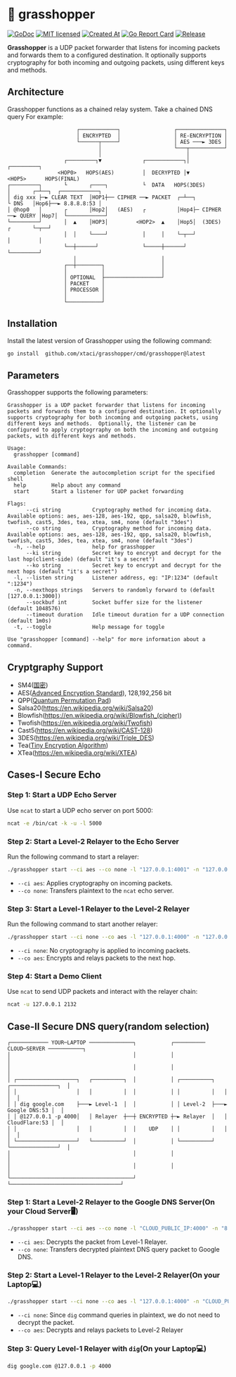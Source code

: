 # 🦗 grasshopper
[![GoDoc][1]][2] [![MIT licensed][3]][4] [![Created At][5]][6] [![Go Report Card][7]][8] [![Release][9]][10]

[1]: https://godoc.org/github.com/xtaci/grasshopper?status.svg
[2]: https://pkg.go.dev/github.com/xtaci/grasshopper
[3]: https://img.shields.io/badge/license-MIT-blue.svg
[4]: LICENSE
[5]: https://img.shields.io/github/created-at/xtaci/grasshopper
[6]: https://img.shields.io/github/created-at/xtaci/grasshopper
[7]: https://goreportcard.com/badge/github.com/xtaci/grasshopper
[8]: https://goreportcard.com/report/github.com/xtaci/grasshopper
[9]: https://img.shields.io/github/v/release/xtaci/grasshopper?color=orange
[10]: https://github.com/xtaci/grasshopper/releases/latest

**Grasshopper** is a UDP packet forwarder that listens for incoming packets and forwards them to a configured destination. It optionally supports cryptography for both incoming and outgoing packets, using different keys and methods.

## Architecture
Grasshopper functions as a chained relay system. Take a chained DNS query For example:
```
                      ┌────────────┐                 ┌───────────────┐                                 
                      │ ENCRYPTED  │                 │ RE-ENCRYPTION │                                 
                      └──────┬─────┘                 │ AES ───► 3DES │                                 
                             │                       └───┬───────────┘                                 
                             │                           │                                             
                  ┌─────────┐▼             ┌────────────┐│             ┌─────────┐                     
                <HOP0>   HOPS(AES)         │  DECRYPTED │▼          <HOP5>      HOPS(FINAL)            
┌─────────┐       └       ┌────┐           └  DATA   HOPS(3DES)        │       ┌─┴──┐  ┌────────────┐
│ dig xxx ├─► CLEAR TEXT  │HOP1┼── CIPHER ──► PACKET  ┌─┴──┐           └ DNS   │Hop6├──► 8.8.8.8:53 │
│ @hop0   │       ┌       │Hop2│   (AES)   ┌          │Hop4├─ CIPHER ──► QUERY │Hop7│  └────────────┘
└─────────┘       │  ▲    │HOP3│         <HOP2>  ▲    │Hop5│  (3DES)   ┌       └─┬──┘                  
                  │  │    └────┘           │     │    └─┬──┘           │         │                     
                  └──┼──────┘              └─────┼──────┘              └─────────┘                     
                     │                           │                                                     
                  ┌──┼────────┐                  │                                                     
                  │           │                  │                                                     
                  │ OPTIONAL  ├──────────────────┘                                                     
                  │ PACKET    │                                                                        
                  │ PROCESSOR │                                                                        
                  │           │                                                                        
                  └───────────┘                                                                        
```

## Installation

Install the latest version of Grasshopper using the following command:

```sh
go install  github.com/xtaci/grasshopper/cmd/grasshopper@latest     
```

## Parameters
Grasshopper supports the following parameters:

```text
Grasshopper is a UDP packet forwarder that listens for incoming packets and forwards them to a configured destination. It optionally supports cryptography for both incoming and outgoing packets, using different keys and methods.  Optionally, the listener can be configured to apply cryptogrraphy on both the incoming and outgoing packets, with different keys and methods.

Usage:
  grasshopper [command]

Available Commands:
  completion  Generate the autocompletion script for the specified shell
  help        Help about any command
  start       Start a listener for UDP packet forwarding

Flags:
      --ci string          Cryptography method for incoming data. Available options: aes, aes-128, aes-192, qpp, salsa20, blowfish, twofish, cast5, 3des, tea, xtea, sm4, none (default "3des")
      --co string          Cryptography method for incoming data. Available options: aes, aes-128, aes-192, qpp, salsa20, blowfish, twofish, cast5, 3des, tea, xtea, sm4, none (default "3des")
  -h, --help               help for grasshopper
      --ki string          Secret key to encrypt and decrypt for the last hop(client-side) (default "it's a secret")
      --ko string          Secret key to encrypt and decrypt for the next hops (default "it's a secret")
  -l, --listen string      Listener address, eg: "IP:1234" (default ":1234")
  -n, --nexthops strings   Servers to randomly forward to (default [127.0.0.1:3000])
      --sockbuf int        Socket buffer size for the listener (default 1048576)
      --timeout duration   Idle timeout duration for a UDP connection (default 1m0s)
  -t, --toggle             Help message for toggle

Use "grasshopper [command] --help" for more information about a command.
```

## Cryptgraphy Support
- SM4([国密](https://en.wikipedia.org/wiki/SM4_(cipher)))
- AES([Advanced Encryption Standard](https://en.wikipedia.org/wiki/Advanced_Encryption_Standard)), 128,192,256 bit
- QPP([Quantum Permutation Pad](https://epjquantumtechnology.springeropen.com/articles/10.1140/epjqt/s40507-022-00145-y))
- Salsa20(https://en.wikipedia.org/wiki/Salsa20)
- Blowfish(https://en.wikipedia.org/wiki/Blowfish_(cipher))
- Twofish(https://en.wikipedia.org/wiki/Twofish)
- Cast5(https://en.wikipedia.org/wiki/CAST-128)
- 3DES(https://en.wikipedia.org/wiki/Triple_DES)
- Tea([Tiny Encryption Algorithm](https://en.wikipedia.org/wiki/Tiny_Encryption_Algorithm))
- XTea(https://en.wikipedia.org/wiki/XTEA)

## Cases-Ⅰ Secure Echo

### Step 1: Start a UDP Echo Server

Use `ncat` to start a UDP echo server on port 5000:

```sh
ncat -e /bin/cat -k -u -l 5000
```
### Step 2: Start a Level-2 Relayer to the Echo Server

Run the following command to start a relayer:

```sh
./grasshopper start --ci aes --co none -l "127.0.0.1:4001" -n "127.0.0.1:5000"
```

- `--ci aes`: Applies cryptography on incoming packets.
- `--co none`: Transfers plaintext to the `ncat` echo server.

### Step 3: Start a Level-1 Relayer to the Level-2 Relayer

Run the following command to start another relayer:

```sh
./grasshopper start --ci none --co aes -l "127.0.0.1:4000" -n "127.0.0.1:4001"
```

- `--ci none`: No cryptography is applied to incoming packets.
- `--co aes`: Encrypts and relays packets to the next hop.

### Step 4: Start a Demo Client

Use `ncat` to send UDP packets and interact with the relayer chain:

```sh
ncat -u 127.0.0.1 2132
```

## Case-Ⅱ Secure DNS query(random selection)
```
┌──────────── YOUR─LAPTOP ──────────────┐           ┌────────── CLOUD─SERVER ───────────┐
│                                       │           │                                   │
│                                       │           │                                   │
│ ┌───────────────────┐   ┌──────────┐  │           │ ┌──────────┐   ┌───────────────┐  │
│ │                   │   │          │  │           │ │          │   │               │  │
│ │ dig google.com    ├───► Level-1  │  │           │ │ Level-2  ├───► Google DNS:53 │  │
│ │ @127.0.0.1 -p 4000│   │ Relayer  ┼──┼ ENCRYPTED ┼─► Relayer  │   │ CloudFlare:53 │  │
│ │                   │   │          │  │    UDP    │ │          │   │               │  │
│ └───────────────────┘   └──────────┘  │           │ └──────────┘   └───────────────┘  │
│                                       │           │                                   │
│                                       │           │                                   │
└───────────────────────────────────────┘           └───────────────────────────────────┘
```
### Step 1: Start a Level-2 Relayer to the Google DNS Server(On your Cloud Server🖥️)

```sh
./grasshopper start --ci aes --co none -l "CLOUD_PUBLIC_IP:4000" -n "8.8.8.8:53,1.1.1.1:53"
```

- `--ci aes`: Decrypts the packet from Level-1 Relayer.
- `--co none`: Transfers decrypted plaintext DNS query packet to Google DNS.

### Step 2: Start a Level-1 Relayer to the Level-2 Relayer(On your Laptop💻)

```sh
./grasshopper start --ci none --co aes -l "127.0.0.1:4000" -n "CLOUD_PUBLIC_IP:4000"
```

- `--ci none`: Since `dig` command queries in plaintext, we do not need to decrypt the packet.
- `--co aes`: Decrypts and relays packets to Level-2 Relayer

### Step 3: Query Level-1 Relayer with `dig`(On your Laptop💻)

```sh
dig google.com @127.0.0.1 -p 4000
```
